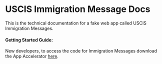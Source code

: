# USCIS Immigration Message Docs

This is the technical documentation for a fake web app called USCIS Immigration Messages.  

#### Getting Started Guide:
New developers, to access the code for Immigration Messages download the App Accelerator [here](https://tap-gui.trvcloud.com/create/templates/immigration-messages). 
